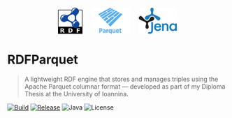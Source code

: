 <p align="center">
  <img src="docs/assets/rdf.png" alt="RDF Logo" height="60"/>
  &nbsp;&nbsp;&nbsp;
  <img src="docs/assets/parquet.webp" alt="Apache Parquet Logo" height="60"/>
  &nbsp;&nbsp;&nbsp;
  <img src="docs/assets/jena.png" alt="Apache Jena Logo" height="60"/>
</p>

# RDFParquet

> A lightweight RDF engine that stores and manages triples using the Apache Parquet columnar format — developed as part of my Diploma Thesis at the University of Ioannina.

[![Build](https://img.shields.io/github/actions/workflow/status/AlexGeorgallis/RDFParquet/ci.yml?label=Build)](../../actions)
[![Release](https://img.shields.io/github/v/release/AlexGeorgallis/RDFParquet)](../../releases)
![Java](https://img.shields.io/badge/Java-17+-blue)
![License](https://img.shields.io/badge/license-Apache%202.0-lightgrey)
